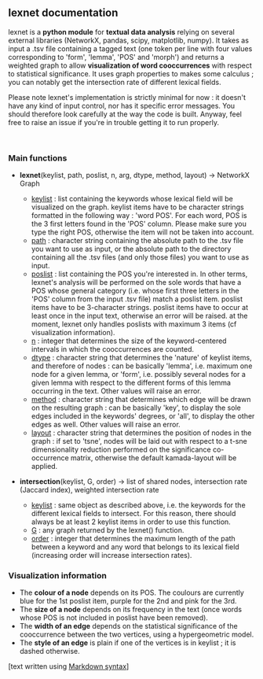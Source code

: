 ## lexnet documentation

lexnet is a **python module** for **textual data analysis** relying on several external libraries (NetworkX, pandas, scipy, matplotlib, numpy). It takes as input a .tsv file containing a tagged text (one token per line with four values corresponding to 'form', 'lemma', 'POS' and 'morph') and returns a weighted graph to allow **visualization of word cooccurrences** with respect to statistical significance. It uses graph properties to makes some calculus ; you can notably get the intersection rate of different lexical fields.

Please note lexnet's implementation is strictly minimal for now : it doesn't have any kind of input control, nor has it specific error messages. You should therefore look carefully at the way the code is built. Anyway, feel free to raise an issue if you're in trouble getting it to run properly. 

<br>

### Main functions

- **lexnet**(keylist, path, poslist, n, arg, dtype, method, layout) -> NetworkX Graph
    - <ins>keylist</ins> : list containing the keywords whose lexical field will be visualized on the graph. keylist items have to be character strings formatted in the following way : 'word POS'. For each word, POS is the 3 first letters found in the 'POS' column. Please make sure you type the right POS, otherwise the item will not be taken into account.
    - <ins>path</ins> : character string containing the absolute path to the .tsv file you want to use as input, or the absolute path to the directory containing all the .tsv files (and only those files) you want to use as input.
    - <ins>poslist</ins> : list containing the POS you're interested in. In other terms, lexnet's analysis will be performed on the sole words that have a POS whose general category (i.e. whose first three letters in the 'POS' column from the input .tsv file) match a poslist item. poslist items have to be 3-character strings. poslist items have to occur at least once in the input text, otherwise an error will be raised. at the moment, lexnet only handles poslists with maximum 3 items (cf visualization information).
    - <ins>n</ins> : integer that determines the size of the keyword-centered intervals in which the cooccurrences are counted.
    - <ins>dtype</ins> : character string that determines the 'nature' of keylist items, and therefore of nodes : can be basically 'lemma', i.e. maximum one node for a given lemma, or 'form', i.e. possibly several nodes for a given lemma with respect to the different forms of this lemma occurring in the text. Other values will raise an error.
    - <ins>method</ins> : character string that determines which edge will be drawn on the resulting graph : can be basically 'key', to display the sole edges included in the keywords' degrees, or 'all', to display the other edges as well. Other values will raise an error.
    - <ins>layout</ins> : character string that determines the position of nodes in the graph : if set to 'tsne', nodes will be laid out with respect to a t-sne dimensionality reduction performed on the significance co-occurrence matrix, otherwise the default kamada-layout will be applied.

- **intersection**(keylist, G, order) -> list of shared nodes, intersection rate (Jaccard index), weighted intersection rate
    - <ins>keylist</ins> : same object as described above, i.e. the keywords for the different lexical fields to intersect. For this reason, there should always be at least 2 keylist items in order to use this function.
    - <ins>G</ins> : any graph returned by the lexnet() function.
    - <ins>order</ins> : integer that determines the maximum length of the path between a keyword and any word that belongs to its lexical field (increasing order will increase intersection rates).

### Visualization information

- The **colour of a node** depends on its POS. The coulours are currently blue for the 1st poslist item, purple for the 2nd and pink for the 3rd.
- The **size of a node** depends on its frequency in the text (once words whose POS is not included in poslist have been removed).
- The **width of an edge** depends on the statistical significance of the cooccurrence between the two vertices, using a hypergeometric model.
- The **style of an edge** is plain if one of the vertices is in keylist ; it is dashed otherwise. 



[text written using [Markdown syntax](https://about.gitlab.com/handbook/markdown-guide)]
